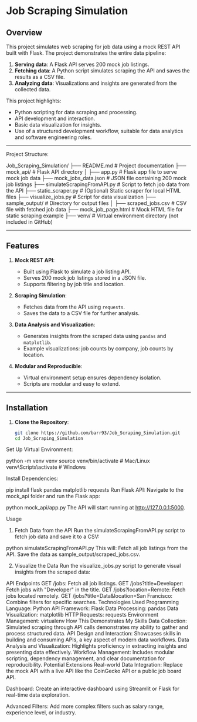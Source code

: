 # **Job Scraping Simulation**

## **Overview**
This project simulates web scraping for job data using a mock REST API built with Flask. The project demonstrates the entire data pipeline:
1. **Serving data**: A Flask API serves 200 mock job listings.
2. **Fetching data**: A Python script simulates scraping the API and saves the results as a CSV file.
3. **Analyzing data**: Visualizations and insights are generated from the collected data.

This project highlights:
- Python scripting for data scraping and processing.
- API development and interaction.
- Basic data visualization for insights.
- Use of a structured development workflow, suitable for data analytics and software engineering roles.

---

Project Structure:

Job_Scraping_Simulation/
├── README.md                   # Project documentation
├── mock_api/                   # Flask API directory
│   ├── app.py                  # Flask app file to serve mock job data
├── mock_jobs_data.json         # JSON file containing 200 mock job listings
├── simulateScrapingFromAPI.py  # Script to fetch job data from the API
├── static_scraper.py           # (Optional) Static scraper for local HTML files
├── visualize_jobs.py           # Script for data visualization
├── sample_output/              # Directory for output files
│   ├── scraped_jobs.csv        # CSV file with fetched job data
├── mock_job_page.html          # Mock HTML file for static scraping example
├── venv/                       # Virtual environment directory (not included in GitHub)


---

## **Features**
1. **Mock REST API**:
   - Built using Flask to simulate a job listing API.
   - Serves 200 mock job listings stored in a JSON file.
   - Supports filtering by job title and location.

2. **Scraping Simulation**:
   - Fetches data from the API using `requests`.
   - Saves the data to a CSV file for further analysis.

3. **Data Analysis and Visualization**:
   - Generates insights from the scraped data using `pandas` and `matplotlib`.
   - Example visualizations: job counts by company, job counts by location.

4. **Modular and Reproducible**:
   - Virtual environment setup ensures dependency isolation.
   - Scripts are modular and easy to extend.

---

## **Installation**
1. **Clone the Repository**:
   ```bash
   git clone https://github.com/barr93/Job_Scraping_Simulation.git
   cd Job_Scraping_Simulation
Set Up Virtual Environment:

python -m venv venv
source venv/bin/activate  # Mac/Linux
venv\Scripts\activate     # Windows

Install Dependencies:

pip install flask pandas matplotlib requests
Run Flask API: Navigate to the mock_api folder and run the Flask app:


python mock_api/app.py
The API will start running at http://127.0.0.1:5000.

Usage
1. Fetch Data from the API
Run the simulateScrapingFromAPI.py script to fetch job data and save it to a CSV:


python simulateScrapingFromAPI.py
This will:
Fetch all job listings from the API.
Save the data as sample_output/scraped_jobs.csv.

2. Visualize the Data
Run the visualize_jobs.py script to generate visual insights from the scraped data:


API Endpoints
GET /jobs: Fetch all job listings.
GET /jobs?title=Developer: Fetch jobs with "Developer" in the title.
GET /jobs?location=Remote: Fetch jobs located remotely.
GET /jobs?title=Data&location=San Francisco: Combine filters for specific searches.
Technologies Used
Programming Language: Python
API Framework: Flask
Data Processing: pandas
Data Visualization: matplotlib
HTTP Requests: requests
Environment Management: virtualenv
How This Demonstrates My Skills
Data Collection: Simulated scraping through API calls demonstrates my ability to gather and process structured data.
API Design and Interaction: Showcases skills in building and consuming APIs, a key aspect of modern data workflows.
Data Analysis and Visualization: Highlights proficiency in extracting insights and presenting data effectively.
Workflow Management: Includes modular scripting, dependency management, and clear documentation for reproducibility.
Potential Extensions
Real-world Data Integration: Replace the mock API with a live API like the CoinGecko API or a public job board API.

Dashboard: Create an interactive dashboard using Streamlit or Flask for real-time data exploration.

Advanced Filters: Add more complex filters such as salary range, experience level, or industry.
